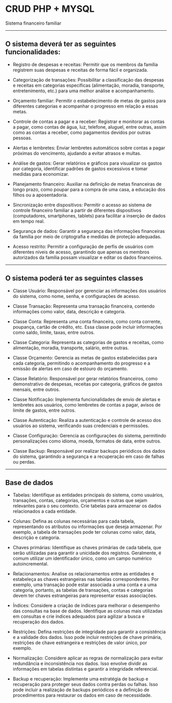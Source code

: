 # CRUD PHP + MYSQL

Sistema financeiro familiar

----

## O sistema deverá ter as seguintes funcionalidades:

- Registro de despesas e receitas: Permitir que os membros da família registrem suas despesas e receitas de forma fácil e organizada.

- Categorização de transações: Possibilitar a classificação das despesas e receitas em categorias específicas (alimentação, moradia, transporte, entretenimento, etc.) para uma melhor análise e acompanhamento.

- Orçamento familiar: Permitir o estabelecimento de metas de gastos para diferentes categorias e acompanhar o progresso em relação a essas metas.

- Controle de contas a pagar e a receber: Registrar e monitorar as contas a pagar, como contas de água, luz, telefone, aluguel, entre outras, assim como as contas a receber, como pagamentos devidos por outras pessoas.

- Alertas e lembretes: Enviar lembretes automáticos sobre contas a pagar próximas do vencimento, ajudando a evitar atrasos e multas.

- Análise de gastos: Gerar relatórios e gráficos para visualizar os gastos por categoria, identificar padrões de gastos excessivos e tomar medidas para economizar.

- Planejamento financeiro: Auxiliar na definição de metas financeiras de longo prazo, como poupar para a compra de uma casa, a educação dos filhos ou a aposentadoria.

- Sincronização entre dispositivos: Permitir o acesso ao sistema de controle financeiro familiar a partir de diferentes dispositivos (computadores, smartphones, tablets) para facilitar a inserção de dados em tempo real.

- Segurança de dados: Garantir a segurança das informações financeiras da família por meio de criptografia e medidas de proteção adequadas.

- Acesso restrito: Permitir a configuração de perfis de usuários com diferentes níveis de acesso, garantindo que apenas os membros autorizados da família possam visualizar e editar os dados financeiros.

-----

## O sistema poderá ter as seguintes classes

- Classe Usuário: Responsável por gerenciar as informações dos usuários do sistema, como nome, senha, e configurações de acesso.

- Classe Transação: Representa uma transação financeira, contendo informações como valor, data, descrição e categoria.

- Classe Conta: Representa uma conta financeira, como conta corrente, poupança, cartão de crédito, etc. Essa classe pode incluir informações como saldo, limite, taxas, entre outros.

- Classe Categoria: Representa as categorias de gastos e receitas, como alimentação, moradia, transporte, salário, entre outras.

- Classe Orçamento: Gerencia as metas de gastos estabelecidas para cada categoria, permitindo o acompanhamento do progresso e a emissão de alertas em caso de estouro do orçamento.

- Classe Relatório: Responsável por gerar relatórios financeiros, como demonstrativo de despesas, receitas por categoria, gráficos de gastos mensais, entre outros.

- Classe Notificação: Implementa funcionalidades de envio de alertas e lembretes aos usuários, como lembretes de contas a pagar, avisos de limite de gastos, entre outros.

- Classe Autenticação: Realiza a autenticação e controle de acesso dos usuários ao sistema, verificando suas credenciais e permissões.

- Classe Configuração: Gerencia as configurações do sistema, permitindo personalizações como idioma, moeda, formatos de data, entre outros.

- Classe Backup: Responsável por realizar backups periódicos dos dados do sistema, garantindo a segurança e a recuperação em caso de falhas ou perdas.

-----------

## Base de dados

- Tabelas: Identifique as entidades principais do sistema, como usuários, transações, contas, categorias, orçamentos e outras que sejam relevantes para o seu contexto. Crie tabelas para armazenar os dados relacionados a cada entidade.

- Colunas: Defina as colunas necessárias para cada tabela, representando os atributos ou informações que deseja armazenar. Por exemplo, a tabela de transações pode ter colunas como valor, data, descrição e categoria.

- Chaves primárias: Identifique as chaves primárias de cada tabela, que serão utilizadas para garantir a unicidade dos registros. Geralmente, é comum utilizar um identificador único, como um campo numérico autoincremental.

- Relacionamentos: Analise os relacionamentos entre as entidades e estabeleça as chaves estrangeiras nas tabelas correspondentes. Por exemplo, uma transação pode estar associada a uma conta e a uma categoria, portanto, as tabelas de transações, contas e categorias devem ter chaves estrangeiras para representar essas associações.

- Índices: Considere a criação de índices para melhorar o desempenho das consultas na base de dados. Identifique as colunas mais utilizadas em consultas e crie índices adequados para agilizar a busca e recuperação dos dados.

- Restrições: Defina restrições de integridade para garantir a consistência e a validade dos dados. Isso pode incluir restrições de chave primária, restrições de chave estrangeira e restrições de valor único, por exemplo.

- Normalização: Considere aplicar as regras de normalização para evitar redundância e inconsistência nos dados. Isso envolve dividir as informações em tabelas distintas e garantir a integridade referencial.

- Backup e recuperação: Implemente uma estratégia de backup e recuperação para proteger seus dados contra perdas ou falhas. Isso pode incluir a realização de backups periódicos e a definição de procedimentos para restaurar os dados em caso de necessidade.